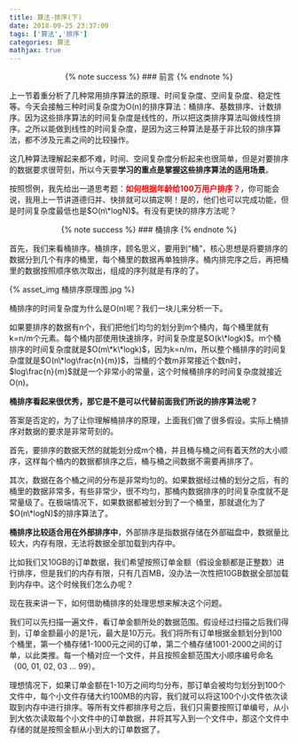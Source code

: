 ```yaml
---
title: 算法-排序(下)
date: 2018-09-25 23:37:09
tags: ['算法','排序']
categories: 算法
mathjax: true
---
```


<div style="text-align: center;">
{% note success %} 
### 前言
{% endnote %}
</div>

上一节着重分析了几种常用排序算法的原理、时间复杂度、空间复杂度、稳定性等。今天会接触三种时间复杂度为O(n)的排序算法：桶排序、基数排序、计数排序。因为这些排序算法的时间复杂度是线性的，所以把这类排序算法叫做线性排序。之所以能做到线性的时间复杂度，是因为这三种算法是基于非比较的排序算法，都不涉及元素之间的比较操作。

这几种算法理解起来都不难，时间、空间复杂度分析起来也很简单，但是对要排序的数据要求很苛刻，所以今天要**学习的重点是掌握这些排序算法的适用场景**。

按照惯例，我先给出一道思考题：<font color="red">**如何根据年龄给100万用户排序？**</font>，你可能会说，我用上一节讲道德归并、快排就可以搞定啊！是的，他们也可以完成功能，但是时间复杂度最低也是$O(n\*logN)$。有没有更快的排序方法呢？

<div style="text-align: center;">
{% note success %} 
### 桶排序
{% endnote %}
</div>

首先，我们来看桶排序。桶排序，顾名思义，要用到“桶”，核心思想是将要排序的数据分到几个有序的桶里，每个桶里的数据再单独排序。桶内排完序之后，再把桶里的数据按照顺序依次取出，组成的序列就是有序的了。

{% asset_img 桶排序原理图.jpg %}

桶排序的时间复杂度为什么是O(n)呢？我们一块儿来分析一下。

如果要排序的数据有n个，我们把他们均匀的划分到m个桶内，每个桶里就有k=n/m个元素。每个桶内部使用快速排序，时间复杂度是$O(k\*logk)$。m个桶排序的时间复杂度就是$O(m\*k\*logk)$，因为k=n/m，所以整个桶排序的时间复杂度就是$O(n\*log\frac{n}{m})$，当桶的个数m非常接近个数n时，$log\frac{n}{m}$就是一个非常小的常量，这个时候桶排序的时间复杂度就接近O(n)。

**桶排序看起来很优秀，那它是不是可以代替前面我们所说的排序算法呢？**

答案是否定的，为了让你理解桶排序的原理，上面我们做了很多假设。实际上桶排序对数据的要求是非常苛刻的。

首先，要排序的数据天然的就能划分成m个桶，并且桶与桶之间有着天然的大小顺序，这样每个桶内的数据都排序之后，桶与桶之间数据不需要再排序了。

其次，数据在各个桶之间的分布是非常均匀的。如果数据经过桶的划分之后，有的桶里的数据非常多，有些非常少，很不均匀，那桶内数据排序的时间复杂度就不是常量级了。在极端情况下，如果数据都被划分到了一个桶里，那就退化为了$O(n\*logN)$的排序算法了。

**桶排序比较适合用在外部排序中**，外部排序是指数据存储在外部磁盘中，数据量比较大，内存有限，无法将数据全部加载到内存中。

比如我们又10GB的订单数据，我们希望按照订单金额（假设金额都是正整数）进行排序，但是我们的内存有限，只有几百MB，没办法一次性把10GB数据全部加载到内存中。这个时候我们怎么办呢？

现在我来讲一下，如何借助桶排序的处理思想来解决这个问题。

我们可以先扫描一遍文件，看订单金额所处的数据范围。假设经过扫描之后我们得到，订单金额最小的是1元，最大是10万元。我们将所有订单根据金额划分到100个桶里，第一个桶存储1-1000元之间的订单，第二个桶存储1001-2000之间的订单，以此类推。每一个桶对应一个文件，并且按照金额范围大小顺序编号命名（00, 01, 02, 03 ... 99）。

理想情况下，如果订单金额在1-10万之间均匀分布，那订单会被均匀划分到100个文件中，每个小文件存储大约100MB的内容，我们就可以将这100个小文件依次读取到内存中进行排序。等所有文件都排序号之后，我们只需要按照订单编号，从小到大依次读取每个小文件中的订单数据，并将其写入到一个文件中，那这个文件中存储的就是按照金额从小到大的订单数据了。





<br>
<br>
<br>
<script async src="//pagead2.googlesyndication.com/pagead/js/adsbygoogle.js"></script>
<!-- 信息流广告 -->
<ins class="adsbygoogle"
     style="display:block"
     data-ad-client="ca-pub-4127326375481893"
     data-ad-slot="9105526840"
     data-ad-format="auto"
     data-full-width-responsive="true"></ins>
<script>
(adsbygoogle = window.adsbygoogle || []).push({});
</script>